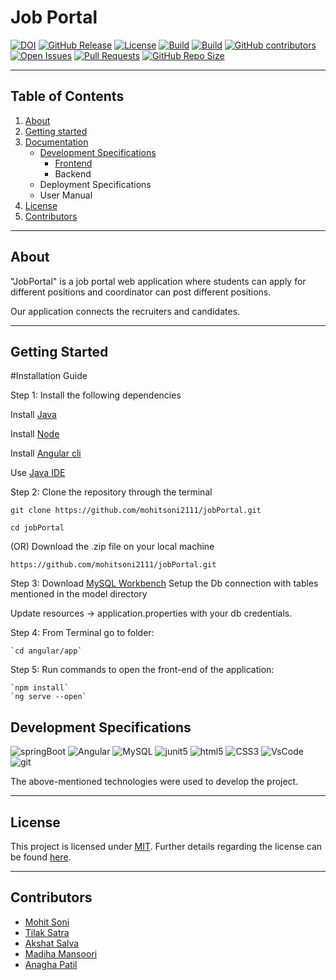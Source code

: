 # Job Portal

[![DOI](https://zenodo.org/badge/545554067.svg)](https://zenodo.org/badge/latestdoi/545554067)
[![GitHub Release](https://img.shields.io/github/release/mohitsoni2111/jobPortal.svg)](https://github.com/mohitsoni2111/jobPortal/releases)
<a href="https://github.com/mohitsoni2111/jobPortal/blob/main/LICENSE"><img 
alt="License" src="https://img.shields.io/github/license/mohitsoni2111/jobPortal"></a>
[![Build](https://github.com/mohitsoni2111/jobPortal/actions/workflows/build.yml/badge.svg)](https://github.com/mohitsoni2111/jobPortal/actions/workflows/build.yml)
[![Build](https://github.com/mohitsoni2111/jobPortal/actions/workflows/test.yml/badge.svg)](https://github.com/mohitsoni2111/jobPortal/actions/workflows/test.yml)
[![GitHub contributors](https://img.shields.io/github/contributors/mohitsoni2111/jobPortal)](https://github.com/mohitsoni2111/jobPortal/graphs/contributors)
[![Open Issues](https://img.shields.io/github/issues/mohitsoni2111/jobPortal)](https://github.com/mohitsoni2111/jobPortal/issues)
[![Pull Requests](https://img.shields.io/github/issues-pr/mohitsoni2111/jobPortal)](https://github.com/mohitsoni2111/jobPortal)
[![GitHub Repo Size](https://img.shields.io/github/repo-size/mohitsoni2111/jobPortal.svg)](https://img.shields.io/github/repo-size/mohitsoni2111/jobPortal.svg)

---

## Table of Contents

1. [About](#about)
2. [Getting started](#getting-started)
3. [Documentation](#documentation)
   - [Development Specifications](#development-specifications)
     - [Frontend](./angular)
     - Backend
   - Deployment Specifications
   - User Manual
4. [License](#license)
5. [Contributors](#contributors)

---

## About

"JobPortal" is a job portal web application where students can apply for different positions and coordinator can post different positions.

Our application connects the recruiters and candidates.

---

## Getting Started

#Installation Guide

Step 1:
Install the following dependencies

Install [Java](https://www.oracle.com/java/technologies/javase/javase8u211-later-archive-downloads.html)

Install [Node](https://nodejs.org/en/download/)

Install [Angular cli](https://angular.io/cli)

Use [Java IDE](https://www.jetbrains.com/idea/)

Step 2:
Clone the repository through the terminal

    git clone https://github.com/mohitsoni2111/jobPortal.git

    cd jobPortal

 (OR) Download the .zip file on your local machine
 
    https://github.com/mohitsoni2111/jobPortal.git

Step 3:
Download [MySQL Workbench](https://dev.mysql.com/downloads/workbench/)
Setup the Db connection with tables mentioned in the model directory

Update resources -> application.properties with your db credentials.

Step 4: 
From Terminal go to folder:

    `cd angular/app`

Step 5:
Run commands to open the front-end of the application:

    `npm install`
    `ng serve --open`

## Development Specifications

![springBoot](https://img.shields.io/badge/Spring_Boot-F2F4F9?style=for-the-badge&logo=spring-boot)
![Angular](https://img.shields.io/badge/Angular-DD0031?style=for-the-badge&logo=angular&logoColor=white)
![MySQL](https://img.shields.io/badge/MySQL-005C84?style=for-the-badge&logo=mysql&logoColor=white)
![junit5](https://img.shields.io/badge/Junit5-25A162?style=for-the-badge&logo=junit5&logoColor=white)
![html5](https://img.shields.io/badge/HTML5-E34F26?style=for-the-badge&logo=html5&logoColor=white)
![CSS3](https://img.shields.io/badge/CSS3-1572B6?style=for-the-badge&logo=css3&logoColor=white)
![VsCode](https://img.shields.io/badge/VSCode-0078D4?style=for-the-badge&logo=visual%20studio%20code&logoColor=white)
![git](https://img.shields.io/badge/GIT-E44C30?style=for-the-badge&logo=git&logoColor=white)

The above-mentioned technologies were used to develop the project.

---

## License

This project is licensed under [MIT](https://mit-license.org/).
Further details regarding the license can be found [here](https://github.com/mohitsoni2111/jobPortal/blob/main/LICENSE).

---

## Contributors

- [Mohit Soni](https://github.com/mohitsoni2111)
- [Tilak Satra](https://github.com/tilaksatra)
- [Akshat Salva](https://github.com/akshat22)
- [Madiha Mansoori](https://github.com/madiha2001)
- [Anagha Patil](https://github.com/Anagha-2000)
